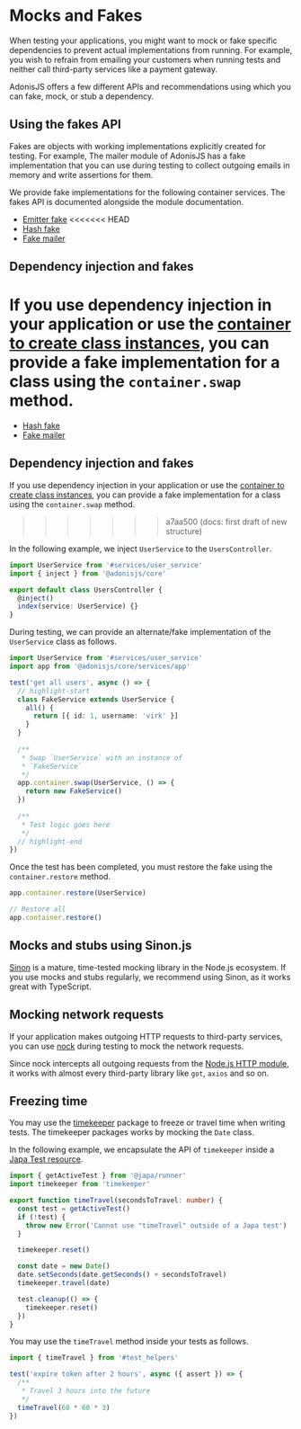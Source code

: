 # Mocks and Fakes

When testing your applications, you might want to mock or fake specific dependencies to prevent actual implementations from running. For example, you wish to refrain from emailing your customers when running tests and neither call third-party services like a payment gateway.

AdonisJS offers a few different APIs and recommendations using which you can fake, mock, or stub a dependency.

## Using the fakes API

Fakes are objects with working implementations explicitly created for testing. For example, The mailer module of AdonisJS has a fake implementation that you can use during testing to collect outgoing emails in memory and write assertions for them.

We provide fake implementations for the following container services. The fakes API is documented alongside the module documentation.

- [Emitter fake](../digging_deeper/emitter.md#faking-events-during-tests)
<<<<<<< HEAD
- [Hash fake](../security/hashing.md#faking-hash-service-during-tests)
- [Fake mailer](../digging_deeper/mail.md#fake-mailer)

## Dependency injection and fakes

If you use dependency injection in your application or use the [container to create class instances](../concepts/dependency_injection.md), you can provide a fake implementation for a class using the `container.swap` method.
=======
- [Hash fake](../../security/hashing#faking-hash-service-during-tests)
- [Fake mailer](../old/mail/fake_mailer.md)

## Dependency injection and fakes

If you use dependency injection in your application or use the [container to create class instances](../../concepts/dependency_injection), you can provide a fake implementation for a class using the `container.swap` method.
>>>>>>> a7aa500 (docs: first draft of new structure)

In the following example, we inject `UserService` to the `UsersController`.

```ts
import UserService from '#services/user_service'
import { inject } from '@adonisjs/core'

export default class UsersController {
  @inject()
  index(service: UserService) {}
}
```

During testing, we can provide an alternate/fake implementation of the `UserService` class as follows.

```ts
import UserService from '#services/user_service'
import app from '@adonisjs/core/services/app'

test('get all users', async () => {
  // highlight-start
  class FakeService extends UserService {
    all() {
      return [{ id: 1, username: 'virk' }]
    }
  }
  
  /**
   * Swap `UserService` with an instance of
   * `FakeService`
   */  
  app.container.swap(UserService, () => {
    return new FakeService()
  })
  
  /**
   * Test logic goes here
   */
  // highlight-end
})
```

Once the test has been completed, you must restore the fake using the `container.restore` method.

```ts
app.container.restore(UserService)

// Restore all
app.container.restore()
```

## Mocks and stubs using Sinon.js

[Sinon](https://sinonjs.org/#get-started) is a mature, time-tested mocking library in the Node.js ecosystem. If you use mocks and stubs regularly, we recommend using Sinon, as it works great with TypeScript.

## Mocking network requests

If your application makes outgoing HTTP requests to third-party services, you can use [nock](https://github.com/nock/nock) during testing to mock the network requests.

Since nock intercepts all outgoing requests from the [Node.js HTTP module](https://nodejs.org/dist/latest-v20.x/docs/api/http.html#class-httpclientrequest), it works with almost every third-party library like `got`, `axios` and so on.

## Freezing time
You may use the [timekeeper](https://www.npmjs.com/package/timekeeper) package to freeze or travel time when writing tests. The timekeeper packages works by mocking the `Date` class.

In the following example, we encapsulate the API of `timekeeper` inside a [Japa Test resource](https://japa.dev/docs/test-resources).

```ts
import { getActiveTest } from '@japa/runner'
import timekeeper from 'timekeeper'

export function timeTravel(secondsToTravel: number) {
  const test = getActiveTest()
  if (!test) {
    throw new Error('Cannot use "timeTravel" outside of a Japa test')
  }

  timekeeper.reset()

  const date = new Date()
  date.setSeconds(date.getSeconds() + secondsToTravel)
  timekeeper.travel(date)

  test.cleanup(() => {
    timekeeper.reset()
  })
}
```

You may use the `timeTravel` method inside your tests as follows.

```ts
import { timeTravel } from '#test_helpers'

test('expire token after 2 hours', async ({ assert }) => {
  /**
   * Travel 3 hours into the future
   */
  timeTravel(60 * 60 * 3)
})
```
